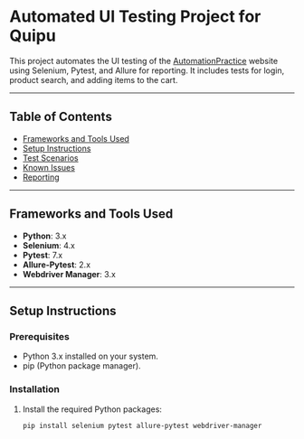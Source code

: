 # Automated UI Testing Project for Quipu   

This project automates the UI testing of the [AutomationPractice](http://www.automationpractice.pl/index.php) website using Selenium, Pytest, and Allure for reporting. It includes tests for login, product search, and adding items to the cart.

---

## Table of Contents  

- [Frameworks and Tools Used](#frameworks-and-tools-used)  
- [Setup Instructions](#setup-instructions)  
- [Test Scenarios](#test-scenarios)  
- [Known Issues](#known-issues)  
- [Reporting](#reporting)  

---

## Frameworks and Tools Used  

- **Python**: 3.x  
- **Selenium**: 4.x  
- **Pytest**: 7.x  
- **Allure-Pytest**: 2.x  
- **Webdriver Manager**: 3.x  

---

## Setup Instructions  

### Prerequisites  

- Python 3.x installed on your system.  
- pip (Python package manager).  

### Installation  

1. Install the required Python packages:  
   ```bash  
   pip install selenium pytest allure-pytest webdriver-manager  